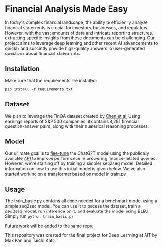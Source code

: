 # Financial Analysis Made Easy
In today's complex financial landscape, the ability to efficiently analyze financial statements is crucial for investors, businesses, and regulators. However, with the vast amounts of data and intricate reporting structures, extracting specific insights from these documents can be challenging. Our project aims to leverage deep learning and other recent AI advancements to quickly and succintly provide high-quality answers to user-generated questions about financial statements.

## Installation
Make sure that the requirements are installed:
```
pip install -r requirements.txt
```

## Dataset
We plan to leverage the FinQA dataset created by [Chen et al.](https://arxiv.org/abs/2109.00122) Using earnings reports of S&P 500 companies, it contains 8,281 financial question-answer pairs, along with their numerical reasoning processes.

## Model
Our ultimate goal is to [fine-tune](https://platform.openai.com/docs/guides/fine-tuning) the ChatGPT model using the publically available [API](https://openai.com/blog/introducing-chatgpt-and-whisper-apis) to improve performance in answering finance-related queries. However, we're starting off by training a simpler seq2seq model. Detailed information on how to use this initial model is given below. We've also started working on a transformer based on model in train.py

## Usage
The train_basic.py contains all code needed for a benchmark model using a simple seq2seq model. You can use it to pocess the dataset, train a seq2seq model, run inference on it, and evaluate the model using BLEU. Simply run `python train_basic.py`


Future work will be added to the same repo.


This repository was created for the final project for Deep Learning at AIT by Max Kan and Taichi Kato.
